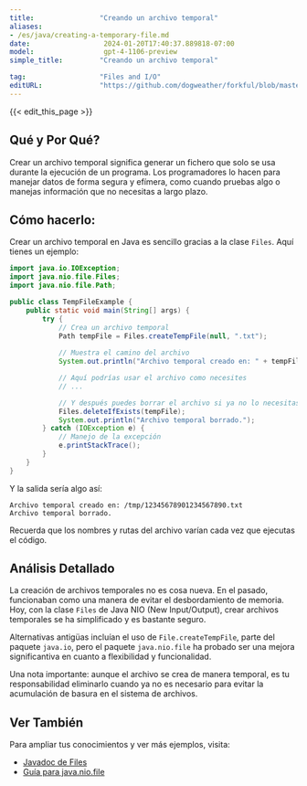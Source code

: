 ```yaml
---
title:                "Creando un archivo temporal"
aliases:
- /es/java/creating-a-temporary-file.md
date:                  2024-01-20T17:40:37.889818-07:00
model:                 gpt-4-1106-preview
simple_title:         "Creando un archivo temporal"

tag:                  "Files and I/O"
editURL:              "https://github.com/dogweather/forkful/blob/master/content/es/java/creating-a-temporary-file.md"
---
```


{{< edit_this_page >}}

## Qué y Por Qué?

Crear un archivo temporal significa generar un fichero que solo se usa durante la ejecución de un programa. Los programadores lo hacen para manejar datos de forma segura y efímera, como cuando pruebas algo o manejas información que no necesitas a largo plazo.

## Cómo hacerlo:

Crear un archivo temporal en Java es sencillo gracias a la clase `Files`. Aquí tienes un ejemplo:

```java
import java.io.IOException;
import java.nio.file.Files;
import java.nio.file.Path;

public class TempFileExample {
    public static void main(String[] args) {
        try {
            // Crea un archivo temporal
            Path tempFile = Files.createTempFile(null, ".txt");
            
            // Muestra el camino del archivo
            System.out.println("Archivo temporal creado en: " + tempFile);

            // Aquí podrías usar el archivo como necesites
            // ...

            // Y después puedes borrar el archivo si ya no lo necesitas
            Files.deleteIfExists(tempFile);
            System.out.println("Archivo temporal borrado.");
        } catch (IOException e) {
            // Manejo de la excepción
            e.printStackTrace();
        }
    }
}
```

Y la salida sería algo así:

```
Archivo temporal creado en: /tmp/12345678901234567890.txt
Archivo temporal borrado.
```

Recuerda que los nombres y rutas del archivo varían cada vez que ejecutas el código.

## Análisis Detallado

La creación de archivos temporales no es cosa nueva. En el pasado, funcionaban como una manera de evitar el desbordamiento de memoria. Hoy, con la clase `Files` de Java NIO (New Input/Output), crear archivos temporales se ha simplificado y es bastante seguro.

Alternativas antigüas incluían el uso de `File.createTempFile`, parte del paquete `java.io`, pero el paquete `java.nio.file` ha probado ser una mejora significantiva en cuanto a flexibilidad y funcionalidad.

Una nota importante: aunque el archivo se crea de manera temporal, es tu responsabilidad eliminarlo cuando ya no es necesario para evitar la acumulación de basura en el sistema de archivos.

## Ver También

Para ampliar tus conocimientos y ver más ejemplos, visita:

- [Javadoc de Files](https://docs.oracle.com/en/java/javase/17/docs/api/java.base/java/nio/file/Files.html)
- [Guía para java.nio.file](https://docs.oracle.com/javase/tutorial/essential/io/fileio.html)
